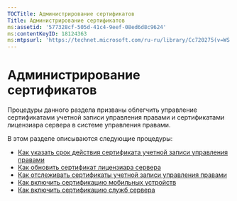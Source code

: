 ```yaml
---
TOCTitle: Администрирование сертификатов
Title: Администрирование сертификатов
ms:assetid: '577328cf-505d-41c4-9eef-08ed6d8c9624'
ms:contentKeyID: 18124363
ms:mtpsurl: 'https://technet.microsoft.com/ru-ru/library/Cc720275(v=WS.10)'
---
```


Администрирование сертификатов
==============================

Процедуры данного раздела призваны облегчить управление сертификатами учетной записи управления правами и сертификатами лицензиара сервера в системе управления правами.

В этом разделе описываются следующие процедуры:

-   [Как указать срок действия сертификата учетной записи управления правами](https://technet.microsoft.com/ea5cb2f7-9441-401a-bc38-a46006e095d1)
-   [Как обновить сертификат лицензиара сервера](https://technet.microsoft.com/affce9cf-8b46-4293-8e1c-ee06f2ca6537)
-   [Как отслеживать сертификаты учетной записи управления правами](https://technet.microsoft.com/f9efac9f-c725-4bce-a89f-7691b0d8ffc0)
-   [Как включить сертификацию мобильных устройств](https://technet.microsoft.com/93ec088e-9056-4c3c-bd97-1173fb194578)
-   [Как включить сертификацию служб сервера](https://technet.microsoft.com/0ed78c85-7acb-4e3b-a594-613f8ccb5b14)
